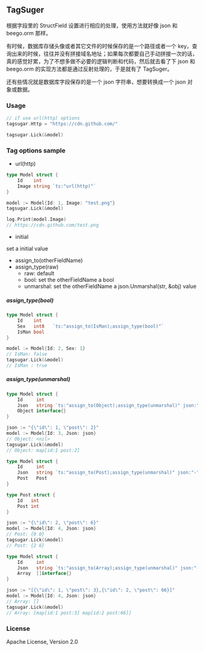 ## TagSuger

根据字段里的 StructField 设置进行相应的处理，使用方法就好像 json 和 beego.orm 那样。

有时候，数据库存储头像或者其它文件的时候保存的是一个路径或者一个 key，查询出来的时候，往往并没有拼接域名地址；如果每次都要自己手动拼接一次的话，真的感觉好累，为了不想多做不必要的逻辑判断和代码，然后就去看了下 json 和 beego.orm 的实现方法都是通过反射处理的，于是就有了 TagSuger。

还有些情况就是数据库字段保存的是一个 json 字符串，想要转换成一个 json 对象或数据。



### Usage

```go
// if use url(http) options
tagsugar.Http = "https://cdn.github.com/"

tagsugar.Lick(&model)

```



### Tag options sample

- url(http)

```go
type Model struct {
    Id    int
    Image string `ts:"url(http)"`
}

model := Model{Id: 1, Image: "test.png"}
tagsugar.Lick(&model)

log.Print(model.Image)
// https://cdn.github.com/test.png
```



- initial

set a initial value



- assign_to(otherFieldName)
- assign_type(raw)
  - raw: default
  - bool: set the otherFieldName a bool
  - unmarshal: set the otherFieldName a json.Unmarshal(str, &obj) value

##### assign_type(bool)

```go
type Model struct {
    Id    int
    Sex   int8   `ts:"assign_to(IsMan);assign_type(bool)"`
	IsMan bool
}

model := Model{Id: 2, Sex: 1}
// IsMan: false
tagsugar.Lick(&model)
// IsMan : true
```

##### assign_type(unmarshal)

```go
type Model struct {
	Id     int
    Json   string `ts:"assign_to(Object);assign_type(unmarshal)" json:"-"`
	Object interface{}
}

json := "{\"id\": 1, \"post\": 2}"
model := Model{Id: 3, Json: json}
// Object: <nil>
tagsugar.Lick(&model)
// Object: map[id:1 post:2]
```

```go
type Model struct {
	Id     int
    Json   string `ts:"assign_to(Post);assign_type(unmarshal)" json:"-"`
	Post   Post
}

type Post struct {
	Id   int
	Post int
}

json := "{\"id\": 2, \"post\": 6}"
model := Model{Id: 4, Json: json}
// Post: {0 0}
tagsugar.Lick(&model)
// Post: {2 6}
```

```go
type Model struct {
	Id     int
    Json   string `ts:"assign_to(Array);assign_type(unmarshal)" json:"-"`
	Array  []interface{}
}

json := "[{\"id\": 1, \"post\": 3},{\"id\": 2, \"post\": 66}]"
model := Model{Id: 4, Json: json}
// Array: []
tagsugar.Lick(&model)
// Array: [map[id:1 post:3] map[id:2 post:66]]
```



### License

Apache License, Version 2.0